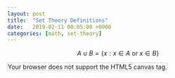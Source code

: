 ```yaml
---
layout: post
title:  "Set Theory Definitions"
date:   2019-02-11 00:05:00 +0000
categories: [math, set-theory] 
---
```



$$ A \cup B = \{x: x \in A \text{ or } x \in B\} $$

<canvas id="union" width="200" height="100" style="border:1px solid #d3d3d3;">
Your browser does not support the HTML5 canvas tag.</canvas>


<script src='/assets/js/plots/plotter.js'></script>

<script>
new Plot("union", {
	objects: [
		{
			'type': 'disk',
			'radius': 1,
			'fill': 'red',
			'x': 1,
			'y': 1
		}
	]
</script>
